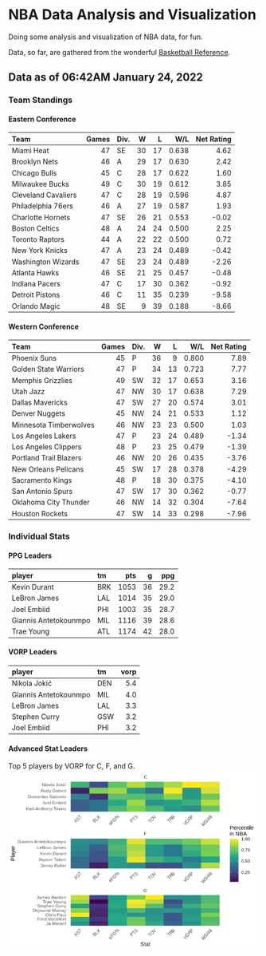 # NBA Data Analysis and Visualization

Doing some analysis and visualization of NBA data, for fun.

Data, so far, are gathered from the wonderful [Basketball
Reference](https://www.basketball-reference.com/).

## Data as of 06:42AM January 24, 2022

### Team Standings

#### Eastern Conference

| Team                | Games | Div. |  W |  L |   W/L | Net Rating |
| :------------------ | ----: | :--- | -: | -: | ----: | ---------: |
| Miami Heat          |    47 | SE   | 30 | 17 | 0.638 |       4.62 |
| Brooklyn Nets       |    46 | A    | 29 | 17 | 0.630 |       2.42 |
| Chicago Bulls       |    45 | C    | 28 | 17 | 0.622 |       1.60 |
| Milwaukee Bucks     |    49 | C    | 30 | 19 | 0.612 |       3.85 |
| Cleveland Cavaliers |    47 | C    | 28 | 19 | 0.596 |       4.87 |
| Philadelphia 76ers  |    46 | A    | 27 | 19 | 0.587 |       1.93 |
| Charlotte Hornets   |    47 | SE   | 26 | 21 | 0.553 |     \-0.02 |
| Boston Celtics      |    48 | A    | 24 | 24 | 0.500 |       2.25 |
| Toronto Raptors     |    44 | A    | 22 | 22 | 0.500 |       0.72 |
| New York Knicks     |    47 | A    | 23 | 24 | 0.489 |     \-0.42 |
| Washington Wizards  |    47 | SE   | 23 | 24 | 0.489 |     \-2.26 |
| Atlanta Hawks       |    46 | SE   | 21 | 25 | 0.457 |     \-0.48 |
| Indiana Pacers      |    47 | C    | 17 | 30 | 0.362 |     \-0.92 |
| Detroit Pistons     |    46 | C    | 11 | 35 | 0.239 |     \-9.58 |
| Orlando Magic       |    48 | SE   |  9 | 39 | 0.188 |     \-8.66 |

#### Western Conference

| Team                   | Games | Div. |  W |  L |   W/L | Net Rating |
| :--------------------- | ----: | :--- | -: | -: | ----: | ---------: |
| Phoenix Suns           |    45 | P    | 36 |  9 | 0.800 |       7.89 |
| Golden State Warriors  |    47 | P    | 34 | 13 | 0.723 |       7.77 |
| Memphis Grizzlies      |    49 | SW   | 32 | 17 | 0.653 |       3.16 |
| Utah Jazz              |    47 | NW   | 30 | 17 | 0.638 |       7.29 |
| Dallas Mavericks       |    47 | SW   | 27 | 20 | 0.574 |       3.01 |
| Denver Nuggets         |    45 | NW   | 24 | 21 | 0.533 |       1.12 |
| Minnesota Timberwolves |    46 | NW   | 23 | 23 | 0.500 |       1.03 |
| Los Angeles Lakers     |    47 | P    | 23 | 24 | 0.489 |     \-1.34 |
| Los Angeles Clippers   |    48 | P    | 23 | 25 | 0.479 |     \-1.39 |
| Portland Trail Blazers |    46 | NW   | 20 | 26 | 0.435 |     \-3.76 |
| New Orleans Pelicans   |    45 | SW   | 17 | 28 | 0.378 |     \-4.29 |
| Sacramento Kings       |    48 | P    | 18 | 30 | 0.375 |     \-4.10 |
| San Antonio Spurs      |    47 | SW   | 17 | 30 | 0.362 |     \-0.77 |
| Oklahoma City Thunder  |    46 | NW   | 14 | 32 | 0.304 |     \-7.64 |
| Houston Rockets        |    47 | SW   | 14 | 33 | 0.298 |     \-7.96 |

### Individual Stats

#### PPG Leaders

| player                | tm  |  pts |  g |  ppg |
| :-------------------- | :-- | ---: | -: | ---: |
| Kevin Durant          | BRK | 1053 | 36 | 29.2 |
| LeBron James          | LAL | 1014 | 35 | 29.0 |
| Joel Embiid           | PHI | 1003 | 35 | 28.7 |
| Giannis Antetokounmpo | MIL | 1116 | 39 | 28.6 |
| Trae Young            | ATL | 1174 | 42 | 28.0 |

#### VORP Leaders

| player                | tm  | vorp |
| :-------------------- | :-- | ---: |
| Nikola Jokić          | DEN |  5.4 |
| Giannis Antetokounmpo | MIL |  4.0 |
| LeBron James          | LAL |  3.3 |
| Stephen Curry         | GSW |  3.2 |
| Joel Embiid           | PHI |  3.2 |

#### Advanced Stat Leaders

Top 5 players by VORP for C, F, and G.
![](README_files/figure-gfm/README-unnamed-chunk-7-1.png)<!-- -->
